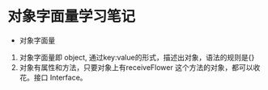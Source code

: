 # 对象字面量学习笔记
- 对象字面量
 1. 对象字面量即
 object, 通过key:value的形式，描述出对象，语法的规则是{}
 2. 对象有属性和方法，只要对象上有receiveFlower 这个方法的对象，都可以收花。接口 Interface。